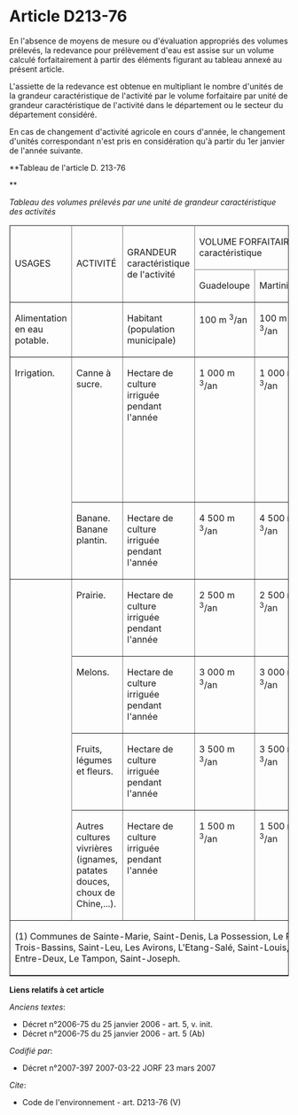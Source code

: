 # Article D213-76

En l'absence de moyens de mesure ou d'évaluation appropriés des volumes prélevés, la redevance pour prélèvement d'eau est
assise sur un volume calculé forfaitairement à partir des éléments figurant au tableau annexé au présent article.

L'assiette de la redevance est obtenue en multipliant le nombre d'unités de la grandeur caractéristique de l'activité par le
volume forfaitaire par unité de grandeur caractéristique de l'activité dans le département ou le secteur du département
considéré.

En cas de changement d'activité agricole en cours d'année, le changement d'unités correspondant n'est pris en considération
qu'à partir du 1er janvier de l'année suivante.

**Tableau de l'article D. 213-76

**

_Tableau des volumes prélevés par une unité de grandeur caractéristique des activités_

<table border="1" cellspacing="1" cellpadding="0">
  <thead>
    <tr>
      <td width="53" rowspan="2">

USAGES

</td>
      <td width="93" rowspan="2">

ACTIVITÉ

</td>
      <td width="93" rowspan="2">

GRANDEUR caractéristique de l'activité

</td>
      <td width="214" colspan="4">

VOLUME FORFAITAIRE par unité de grandeur caractéristique

</td>
    </tr>
    <tr>
      <td width="53">

Guadeloupe

</td>
      <td width="53">

Martinique

</td>
      <td width="53">

Guyane

</td>
      <td width="53">

Réunion

</td>
    </tr>
  </thead>
  <tbody>
    <tr>
      <td valign="top">

Alimentation en eau potable.

</td>
      <td valign="top">

</td>
      <td valign="top">

Habitant (population municipale)

</td>
      <td valign="top">

100 m
          <sup>3</sup>/an

</td>
      <td valign="top">

100 m
          <sup>3</sup>/an

</td>
      <td valign="top">

65 m
          <sup>3</sup>/an

</td>
      <td valign="top">

150 m
          <sup>3</sup>/an

</td>
    </tr>
    <tr>
      <td rowspan="2" valign="top">

Irrigation.

</td>
      <td valign="top">

Canne à sucre.

</td>
      <td valign="top">

Hectare de culture irriguée pendant l'année

</td>
      <td valign="top">

1 000 m
          <sup>3</sup>/an

</td>
      <td valign="top">

1 000 m
          <sup>3</sup>/an

</td>
      <td valign="top">

/

</td>
      <td valign="top">

Secteurs nord-ouest et sud (1) : 7 500 m
          <sup>3</sup>/an

Secteur est : 1 000 m
          <sup>3</sup>/an

</td>
    </tr>
    <tr>
      <td valign="top">

Banane. Banane plantin.

</td>
      <td valign="top">

Hectare de culture irriguée pendant l'année

</td>
      <td valign="top">

4 500 m
          <sup>3</sup>/an

</td>
      <td valign="top">

4 500 m
          <sup>3</sup>/an

</td>
      <td valign="top">

/

</td>
      <td valign="top">

4 500 m
          <sup>3</sup>/an

</td>
    </tr>
    <tr>
      <td rowspan="4" valign="top">

</td>
      <td valign="top">

Prairie.

</td>
      <td valign="top">

Hectare de culture irriguée pendant l'année

</td>
      <td valign="top">

2 500 m
          <sup>3</sup>/an

</td>
      <td valign="top">

2 500 m
          <sup>3</sup>/an

</td>
      <td valign="top">

/

</td>
      <td valign="top">

2 500 m
          <sup>3</sup>/an

</td>
    </tr>
    <tr>
      <td valign="top">

Melons.

</td>
      <td valign="top">

Hectare de culture irriguée pendant l'année

</td>
      <td valign="top">

3 000 m
          <sup>3</sup>/an

</td>
      <td valign="top">

3 000 m
          <sup>3</sup>/an

</td>
      <td valign="top">

/

</td>
      <td valign="top">

3 000 m
          <sup>3</sup>/an

</td>
    </tr>
    <tr>
      <td valign="top">

Fruits, légumes et fleurs.

</td>
      <td valign="top">

Hectare de culture irriguée pendant l'année

</td>
      <td valign="top">

3 500 m
          <sup>3</sup>/an

</td>
      <td valign="top">

3 500 m
          <sup>3</sup>/an

</td>
      <td valign="top">

3 500 m
          <sup>3</sup>/an

</td>
      <td valign="top">

3 500 m
          <sup>3</sup>/an

</td>
    </tr>
    <tr>
      <td valign="top">

Autres cultures vivrières (ignames, patates douces, choux de Chine,...).

</td>
      <td valign="top">

Hectare de culture irriguée pendant l'année

</td>
      <td valign="top">

1 500 m
          <sup>3</sup>/an

</td>
      <td valign="top">

1 500 m
          <sup>3</sup>/an

</td>
      <td valign="top">

/

</td>
      <td valign="top">

1 500 m
          <sup>3</sup>/an

</td>
    </tr>
    <tr>
      <td valign="top" colspan="7">

(1) Communes de Sainte-Marie, Saint-Denis, La Possession, Le Port, Saint-Paul, Les Trois-Bassins, Saint-Leu, Les Avirons,
L'Etang-Salé, Saint-Louis, Saint-Pierre, Petite-Ile, Entre-Deux, Le Tampon, Saint-Joseph.

</td>
    </tr>
  </tbody>
</table>

**Liens relatifs à cet article**

_Anciens textes_:

  - Décret n°2006-75 du 25 janvier 2006 - art. 5, v. init.
  - Décret n°2006-75 du 25 janvier 2006 - art. 5 (Ab)

_Codifié par_:

  - Décret n°2007-397 2007-03-22 JORF 23 mars 2007

_Cite_:

  - Code de l'environnement - art. D213-76 (V)
